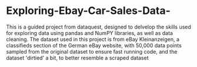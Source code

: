 # Exploring-Ebay-Car-Sales-Data-
This is a guided project from dataquest, designed to delvelop the skills used for exploring data using pandas and NumPY libraries, as well as data cleaning. The dataset used in this project is from eBay Kleinanzeigen, a classifieds section of the German eBay website, with 50,000 data points sampled from the original dataset to ensure fast running code, and the dataset 'dirtied' a bit, to better resemble a scraped dataset
